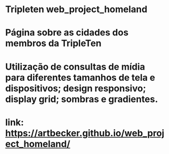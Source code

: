 # Tripleten web_project_homeland

# Página sobre as cidades dos membros da TripleTen

# Utilização de consultas de mídia para diferentes tamanhos de tela e dispositivos; design responsivo; display grid; sombras e gradientes.

# link: https://artbecker.github.io/web_project_homeland/
